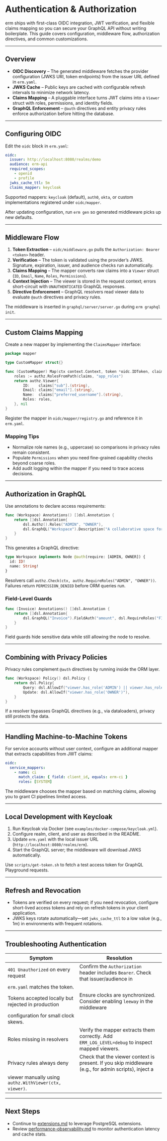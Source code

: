 # Authentication & Authorization

erm ships with first-class OIDC integration, JWT verification, and flexible claims mapping so you can secure your GraphQL API
without writing boilerplate. This guide covers configuration, middleware flow, authorization directives, and common customizations.

---

## Overview

- **OIDC Discovery** – The generated middleware fetches the provider configuration (JWKS URI, token endpoints) from the issuer
  URL defined in `erm.yaml`.
- **JWKS Cache** – Public keys are cached with configurable refresh intervals to minimize network latency.
- **Claims Mapping** – A pluggable interface turns JWT claims into a `Viewer` struct with roles, permissions, and identity
  fields.
- **GraphQL Enforcement** – `@auth` directives and entity privacy rules enforce authorization before hitting the database.

---

## Configuring OIDC

Edit the `oidc` block in `erm.yaml`:

```yaml
oidc:
  issuer: http://localhost:8080/realms/demo
  audience: erm-api
  required_scopes:
    - openid
    - profile
  jwks_cache_ttl: 5m
  claims_mapper: keycloak
```

Supported mappers: `keycloak` (default), `auth0`, `okta`, or custom implementations registered under `oidc/mapper`.

After updating configuration, run `erm gen` so generated middleware picks up new defaults.

---

## Middleware Flow

1. **Token Extraction** – `oidc/middleware.go` pulls the `Authorization: Bearer <token>` header.
2. **Verification** – The token is validated using the provider’s JWKS. Signature, expiration, issuer, and audience checks run
   automatically.
3. **Claims Mapping** – The mapper converts raw claims into a `Viewer` struct (`ID`, `Email`, `Name`, `Roles`, `Permissions`).
4. **Context Injection** – The viewer is stored in the request context; errors short-circuit with `UNAUTHENTICATED` GraphQL
   responses.
5. **Directive Enforcement** – GraphQL resolvers read viewer data to evaluate `@auth` directives and privacy rules.

The middleware is inserted in `graphql/server/server.go` during `erm graphql init`.

---

## Custom Claims Mapping

Create a new mapper by implementing the `ClaimsMapper` interface:

```go
package mapper

type CustomMapper struct{}

func (CustomMapper) Map(ctx context.Context, token *oidc.IDToken, claims map[string]interface{}) (authz.Viewer, error) {
    roles := authz.RolesFromPath(claims, "app_roles")
    return authz.Viewer{
        ID:    claims["sub"].(string),
        Email: claims["email"].(string),
        Name:  claims["preferred_username"].(string),
        Roles: roles,
    }, nil
}
```

Register the mapper in `oidc/mapper/registry.go` and reference it in `erm.yaml`.

### Mapping Tips

- Normalize role names (e.g., uppercase) so comparisons in privacy rules remain consistent.
- Populate `Permissions` when you need fine-grained capability checks beyond coarse roles.
- Add audit logging within the mapper if you need to trace access decisions.

---

## Authorization in GraphQL

Use annotations to declare access requirements:

```go
func (Workspace) Annotations() []dsl.Annotation {
    return []dsl.Annotation{
        dsl.Authz().Roles("ADMIN", "OWNER"),
        dsl.GraphQL("Workspace").Description("A collaborative space for teams."),
    }
}
```

This generates a GraphQL directive:

```graphql
type Workspace implements Node @auth(require: [ADMIN, OWNER]) {
  id: ID!
  name: String!
}
```

Resolvers call `authz.Check(ctx, authz.RequireRoles("ADMIN", "OWNER"))`. Failures return `PERMISSION_DENIED` before ORM queries
run.

### Field-Level Guards

```go
func (Invoice) Annotations() []dsl.Annotation {
    return []dsl.Annotation{
        dsl.GraphQL("Invoice").FieldAuth("amount", dsl.RequireRoles("FINANCE")),
    }
}
```

Field guards hide sensitive data while still allowing the node to resolve.

---

## Combining with Privacy Policies

Privacy rules complement `@auth` directives by running inside the ORM layer.

```go
func (Workspace) Policy() dsl.Policy {
    return dsl.Policy{
        Query: dsl.AllowIf("viewer.has_role('ADMIN') || viewer.has_role('OWNER')"),
        Update: dsl.AllowIf("viewer.has_role('OWNER')"),
    }
}
```

If a resolver bypasses GraphQL directives (e.g., via dataloaders), privacy still protects the data.

---

## Handling Machine-to-Machine Tokens

For service accounts without user context, configure an additional mapper that extracts capabilities from JWT claims:

```yaml
oidc:
  service_mappers:
    - name: ci
      match_claim: { field: client_id, equals: erm-ci }
      roles: [SYSTEM]
```

The middleware chooses the mapper based on matching claims, allowing you to grant CI pipelines limited access.

---

## Local Development with Keycloak

1. Run Keycloak via Docker (see `examples/docker-compose/keycloak.yml`).
2. Configure realm, client, and user as described in the README.
3. Update `erm.yaml` with the local issuer URL (`http://localhost:8080/realms/erm`).
4. Start the GraphQL server; the middleware will download JWKS automatically.

Use `scripts/get-token.sh` to fetch a test access token for GraphQL Playground requests.

---

## Refresh and Revocation

- Tokens are verified on every request; if you need revocation, configure short-lived access tokens and rely on refresh tokens in
  your client application.
- JWKS keys rotate automatically—set `jwks_cache_ttl` to a low value (e.g., 1m) in environments with frequent rotations.

---

## Troubleshooting Authentication

| Symptom | Resolution |
|---------|------------|
| `401 Unauthorized` on every request | Confirm the `Authorization` header includes `Bearer`. Check that issuer/audience in
  `erm.yaml` matches the token. |
| Tokens accepted locally but rejected in production | Ensure clocks are synchronized. Consider enabling `leeway` in the middleware
  configuration for small clock skews. |
| Roles missing in resolvers | Verify the mapper extracts them correctly. Add `ERM_LOG_LEVEL=debug` to inspect mapped viewers. |
| Privacy rules always deny | Check that the viewer context is present. If you skip middleware (e.g., for admin scripts), inject a
  viewer manually using `authz.WithViewer(ctx, viewer)`. |

---

## Next Steps

- Continue to [extensions.md](./extensions.md) to leverage PostgreSQL extensions.
- Review [performance-observability.md](./performance-observability.md) to monitor authentication latency and cache stats.
